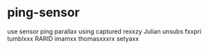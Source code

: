 # ping-sensor
use sensor ping parallax using captured
rexxzy
Julian
unsubs
fxxpri
tumblxxx
RARID
imamxx
thomasxxxrx
setyaxx